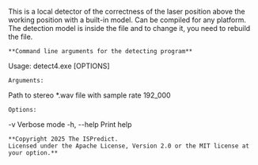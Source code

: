 This is a local detector of the correctness of the laser position above the working position with a built-in model.
Can be compiled for any platform.
The detection model is inside the file and to change it, you need to rebuild the file.

```
**Command line arguments for the detecting program**
```
Usage: detect4.exe [OPTIONS] <WAV>
```
Arguments:
```
<WAV>  Path to stereo *.wav file with sample rate 192_000
```
Options:
```
  -v          Verbose mode
  -h, --help  Print help
``` 
**Copyright 2025 The ISPredict.  
Licensed under the Apache License, Version 2.0 or the MIT license at your option.**